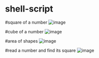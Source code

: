 # shell-script
#square of a number
![image](https://user-images.githubusercontent.com/122169271/214476969-1dae8d54-207d-49c9-bdfc-ea8f67768161.png)

#cube of a number
![image](https://user-images.githubusercontent.com/122169271/214477529-a5100407-e925-4e17-b4a9-80323812d2fb.png)

#area of shapes
![image](https://user-images.githubusercontent.com/122169271/214477726-e3b7d4cb-766d-4dcf-ab33-3bcc3fd57290.png)

#read a number and find its square
![image](https://user-images.githubusercontent.com/122169271/214476969-1dae8d54-207d-49c9-bdfc-ea8f67768161.png)
